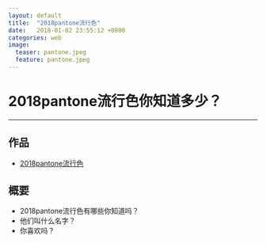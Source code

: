 ```yaml
---
layout: default
title:  "2018pantone流行色"
date:   2018-01-02 23:55:12 +0800
categories: web
image:
  teaser: pantone.jpeg
  feature: pantone.jpeg
---
```

# 2018pantone流行色你知道多少？
---
## 作品
- <a href="https://yangyulin995.github.io/portfolio/pantone/">2018pantone流行色</a>

## 概要
- 2018pantone流行色有哪些你知道吗？
- 他们叫什么名字？
- 你喜欢吗？